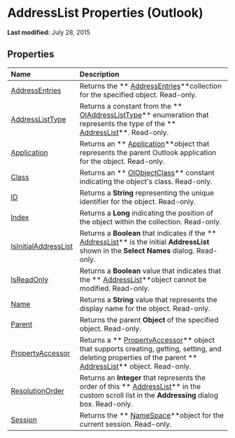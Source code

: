 
# AddressList Properties (Outlook)

 **Last modified:** July 28, 2015


## Properties



|**Name**|**Description**|
|:-----|:-----|
| [AddressEntries](53248439-4781-c084-0905-8fb99f2fb4a9.md)|Returns the  ** [AddressEntries](db91b717-07c6-d1f2-c545-b766ee1f0c6b.md)**collection for the specified object. Read-only.|
| [AddressListType](3a62cdec-3d8d-3bcf-b2c3-f9dd496fd6e0.md)|Returns a constant from the  ** [OlAddressListType](60da59f7-8577-a91a-e4cd-7499be207b32.md)** enumeration that represents the type of the ** [AddressList](84611afe-48b1-185b-df4b-0f004e7436ff.md)**. Read-only.|
| [Application](721c34fd-c9df-612e-52e1-b65a51a8f6f5.md)|Returns an  ** [Application](797003e7-ecd1-eccb-eaaf-32d6ddde8348.md)**object that represents the parent Outlook application for the object. Read-only.|
| [Class](b2649892-a30f-165f-8352-17f14b5e3b3d.md)|Returns an  ** [OlObjectClass](33d724b3-df3c-2a7f-a80f-93b66d96f588.md)** constant indicating the object's class. Read-only.|
| [ID](c0c6953f-5d99-a18a-a64f-b9446f38e774.md)|Returns a  **String** representing the unique identifier for the object. Read-only.|
| [Index](0d0a3072-c39e-debb-04ef-313c8612b325.md)|Returns a  **Long** indicating the position of the object within the collection. Read-only.|
| [IsInitialAddressList](cc3f1f6a-7377-6db1-2f7c-3baf9a7361db.md)|Returns a  **Boolean** that indicates if the ** [AddressList](84611afe-48b1-185b-df4b-0f004e7436ff.md)** is the initial **AddressList** shown in the **Select Names** dialog. Read-only.|
| [IsReadOnly](45d40efc-08c0-e2d7-572a-a5e60efb7d2f.md)|Returns a  **Boolean** value that indicates that the ** [AddressList](84611afe-48b1-185b-df4b-0f004e7436ff.md)**object cannot be modified. Read-only.|
| [Name](313072e7-937f-d0d6-6372-9dbbaa488ce1.md)|Returns a  **String** value that represents the display name for the object. Read-only.|
| [Parent](cb7f5779-bd69-74a8-1986-6c2dafce8d20.md)|Returns the parent  **Object** of the specified object. Read-only.|
| [PropertyAccessor](8cc763f0-e73f-97f9-5a30-e6f50b17ca2c.md)|Returns a  ** [PropertyAccessor](2fc91e13-703c-3ec9-9066-ffee7144306c.md)** object that supports creating, getting, setting, and deleting properties of the parent ** [AddressList](84611afe-48b1-185b-df4b-0f004e7436ff.md)** object. Read-only.|
| [ResolutionOrder](e92bd83f-349b-d6e7-a5fb-7a6d893406a0.md)|Returns an  **Integer** that represents the order of this ** [AddressList](84611afe-48b1-185b-df4b-0f004e7436ff.md)** in the custom scroll list in the **Addressing** dialog box. Read-only.|
| [Session](ac7d208a-49c8-fe1a-ea33-f7c6d8a700d7.md)|Returns the  ** [NameSpace](f0dcaa19-07f5-5d42-a3bf-2e42b7885644.md)**object for the current session. Read-only.|
